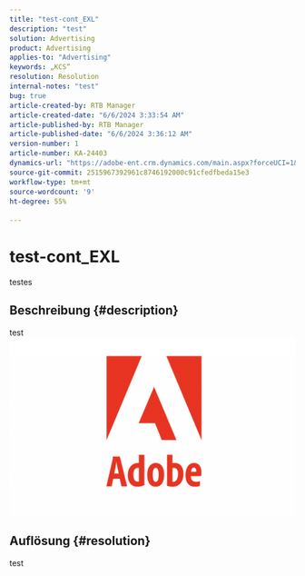 ```yaml
---
title: "test-cont_EXL"
description: "test"
solution: Advertising
product: Advertising
applies-to: "Advertising"
keywords: „KCS“
resolution: Resolution
internal-notes: "test"
bug: true
article-created-by: RTB Manager
article-created-date: "6/6/2024 3:33:54 AM"
article-published-by: RTB Manager
article-published-date: "6/6/2024 3:36:12 AM"
version-number: 1
article-number: KA-24403
dynamics-url: "https://adobe-ent.crm.dynamics.com/main.aspx?forceUCI=1&pagetype=entityrecord&etn=knowledgearticle&id=f62f1394-b523-ef11-840a-000d3a5bee19"
source-git-commit: 2515967392961c8746192000c91cfedfbeda15e3
workflow-type: tm+mt
source-wordcount: '9'
ht-degree: 55%

---
```


# test-cont_EXL


testes

## Beschreibung {#description}

test![](assets/___ddfa0be2-b523-ef11-840a-000d3a5bee19___.png)

## Auflösung {#resolution}


test
